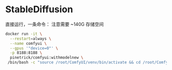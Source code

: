 # StableDiffusion
直接运行，一条命令：
注意需要 ~140G 存储空间
```bash
docker run -it \
  --restart=always \
  --name comfyui \
  --gpus '"device=0"' \
  -p 8188:8188 \
  pinetrick/comfyui:withmodelnew \
 /bin/bash -c "source /root/ComfyUI/venv/bin/activate && cd /root/ComfyUI/ && python3 main.py --listen 0.0.0.0 & exec bash"
```
